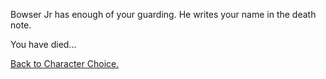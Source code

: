 Bowser Jr has enough of your guarding. 
He writes your name in the death note.

You have died...

[Back to Character Choice.](../../characterchoice.md)
